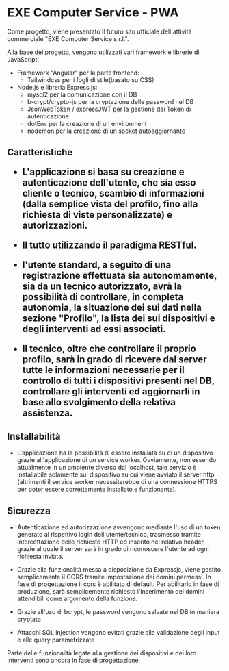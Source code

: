 <h1> EXE Computer Service - PWA </h1>

Come progetto, viene presentato il futuro sito ufficiale dell'attività commerciale "EXE Computer Service s.r.l.".

Alla base del progetto, vengono utilizzati vari framework e librerie di JavaScript:

- Framework "Angular" per la parte frontend:
  - Tailwindcss per i fogli di stile(basato su CSS)
- Node.js e libreria Express.js:
  - mysql2 per la comunicazione con il DB
  - b-crypt/crypto-js per la cryptazione delle password nel DB
  - JsonWebToken / expressJWT per la gestione dei Token di autenticazione
  - dotEnv per la creazione di un environment
  - nodemon per la creazione di un socket autoaggiornante

<h2>Caratteristiche</hh2>

- L'applicazione si basa su creazione e autenticazione dell'utente, che sia esso cliente o tecnico,
  scambio di informazioni (dalla semplice vista del profilo, fino alla richiesta di viste personalizzate) e autorizzazioni.

- Il tutto utilizzando il paradigma RESTful.

- l'utente standard, a seguito di una registrazione effettuata sia autonomamente, sia da un tecnico autorizzato,
  avrà la possibilità di controllare, in completa autonomia, la situazione dei sui dati nella sezione "Profilo",
  la lista dei sui dispositivi e degli interventi ad essi associati.

- Il tecnico, oltre che controllare il proprio profilo, sarà in grado di ricevere dal server tutte le informazioni necessarie 
  per il controllo di tutti i dispositivi presenti nel DB, controllare gli interventi ed aggiornarli in base allo svolgimento
  della relativa assistenza.

<h2>Installabilità</h2>

- L'applicazione ha la possibilità di essere installata su di un dispositivo grazie all'applicazione di un service worker.
  Ovviamente, non essendo attualmente in un ambiente diverso dal localhost, tale servizio è installabile solamente sul dispositivo 
  su cui viene avviato il server http (altrimenti il service worker necessiterebbe di una connessione HTTPS per poter essere
  correttamente installato e funzionante).

<h2>Sicurezza</h2>

- Autenticazione ed autorizzazione avvengono mediante l'uso di un token, generato al rispettivo login dell'utente/tecnico,
  trasmesso tramite intercettazione delle richieste HTTP ed inserito nel relativo header, grazie al quale il server sarà
  in grado di riconoscere l'utente ad ogni richiesta inviata.

- Grazie alla funzionalità messa a disposizione da Expressjs, viene gestito semplicemente il CORS tramite impostazione
  dei domini permessi. In fase di progettazione il cors è abilitato di default. Per abilitarlo in fase di produzione,
  sarà semplicemente richiesto l'inserimento dei domini attendibili come argomento della funzione.

- Grazie all'uso di bcrypt, le password vengono salvate nel DB in maniera cryptata

- Attacchi SQL injection vengono evitati grazie alla validazione degli input e alle query parametrizzate

Parte delle funzionalità legate alla gestione dei dispositivi e dei loro interventi sono ancora in fase di progettazione.
